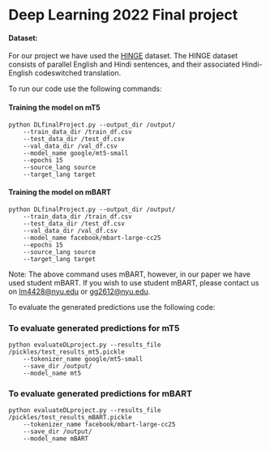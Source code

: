 # Deep Learning 2022 Final project

#### Dataset:
For our project we have used the [HINGE](https://aclanthology.org/2021.eval4nlp-1.20.pdf) dataset. The HINGE dataset consists of parallel English and Hindi sentences, and their associated Hindi-English codeswitched translation.

To run our code use the following commands:

#### Training the model on mT5
```
python DLfinalProject.py --output_dir /output/ 
    --train_data_dir /train_df.csv 
    --test_data_dir /test_df.csv 
    --val_data_dir /val_df.csv 
    --model_name google/mt5-small 
    --epochs 15 
    --source_lang source 
    --target_lang target
```
#### Training the model on mBART
```
python DLfinalProject.py --output_dir /output/ 
    --train_data_dir /train_df.csv 
    --test_data_dir /test_df.csv 
    --val_data_dir /val_df.csv 
    --model_name facebook/mbart-large-cc25
    --epochs 15 
    --source_lang source 
    --target_lang target
```
Note: The above command uses mBART, however, in our paper we have used student mBART. If you wish to use student mBART, please contact us on lm4428@nyu.edu or gg2612@nyu.edu. 


To evaluate the generated predictions use the following code:

### To evaluate generated predictions for mT5
```
python evaluateDLproject.py --results_file /pickles/test_results_mt5.pickle 
    --tokenizer_name google/mt5-small
    --save_dir /output/
    --model_name mt5
```

### To evaluate generated predictions for mBART
```
python evaluateDLproject.py --results_file /pickles/test_results_mBART.pickle 
    --tokenizer_name facebook/mbart-large-cc25
    --save_dir /output/
    --model_name mBART
```
